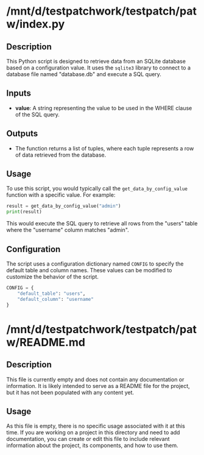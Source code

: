 # /mnt/d/testpatchwork/testpatch/patw/index.py

## Description

This Python script is designed to retrieve data from an SQLite database based on a configuration value. It uses the `sqlite3` library to connect to a database file named "database.db" and execute a SQL query.

## Inputs

- **value**: A string representing the value to be used in the WHERE clause of the SQL query.

## Outputs

- The function returns a list of tuples, where each tuple represents a row of data retrieved from the database.

## Usage

To use this script, you would typically call the `get_data_by_config_value` function with a specific value. For example:

```python
result = get_data_by_config_value("admin")
print(result)
```

This would execute the SQL query to retrieve all rows from the "users" table where the "username" column matches "admin".

## Configuration

The script uses a configuration dictionary named `CONFIG` to specify the default table and column names. These values can be modified to customize the behavior of the script.

```python
CONFIG = {
    "default_table": "users", 
    "default_column": "username"
}
```

# /mnt/d/testpatchwork/testpatch/patw/README.md

## Description

This file is currently empty and does not contain any documentation or information. It is likely intended to serve as a README file for the project, but it has not been populated with any content yet.

## Usage

As this file is empty, there is no specific usage associated with it at this time. If you are working on a project in this directory and need to add documentation, you can create or edit this file to include relevant information about the project, its components, and how to use them.
